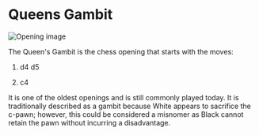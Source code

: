 # Queens Gambit

![Opening image](https://www.thechesswebsite.com/wp-content/uploads/2012/07/QueensGambit-e1346610053936.jpg)

The Queen's Gambit is the chess opening that starts with the moves:



1. d4 d5

2. c4

It is one of the oldest openings and is still commonly played today. It is traditionally described as a gambit because White appears to sacrifice the c-pawn; however, this could be considered a misnomer as Black cannot retain the pawn without incurring a disadvantage.